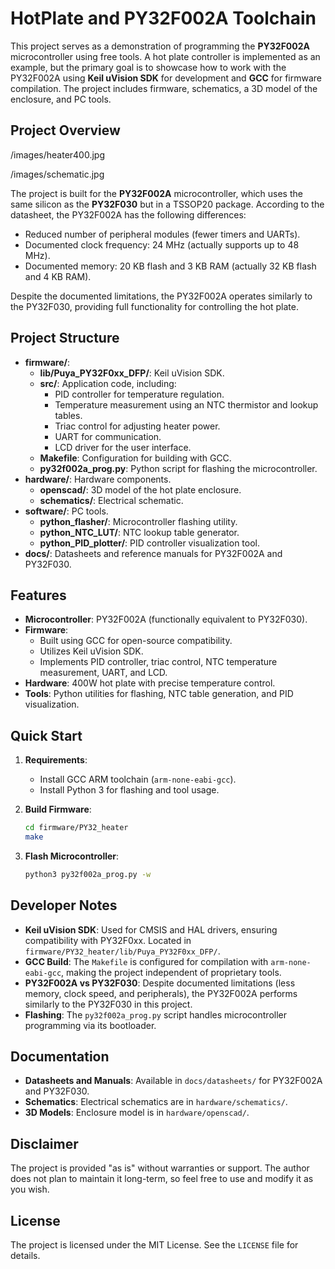 # HotPlate and PY32F002A Toolchain

This project serves as a demonstration of programming the **PY32F002A** microcontroller using free tools. A hot plate controller is implemented as an example, but the primary goal is to showcase how to work with the PY32F002A using **Keil uVision SDK** for development and **GCC** for firmware compilation. The project includes firmware, schematics, a 3D model of the enclosure, and PC tools.

## Project Overview

/images/heater400.jpg

/images/schematic.jpg

The project is built for the **PY32F002A** microcontroller, which uses the same silicon as the **PY32F030** but in a TSSOP20 package. According to the datasheet, the PY32F002A has the following differences:

- Reduced number of peripheral modules (fewer timers and UARTs).
- Documented clock frequency: 24 MHz (actually supports up to 48 MHz).
- Documented memory: 20 KB flash and 3 KB RAM (actually 32 KB flash and 4 KB RAM).

Despite the documented limitations, the PY32F002A operates similarly to the PY32F030, providing full functionality for controlling the hot plate.

## Project Structure

- **firmware/**:
  - **lib/Puya_PY32F0xx_DFP/**: Keil uVision SDK.
  - **src/**: Application code, including:
    - PID controller for temperature regulation.
    - Temperature measurement using an NTC thermistor and lookup tables.
    - Triac control for adjusting heater power.
    - UART for communication.
    - LCD driver for the user interface.
  - **Makefile**: Configuration for building with GCC.
  - **py32f002a_prog.py**: Python script for flashing the microcontroller.
- **hardware/**: Hardware components.
  - **openscad/**: 3D model of the hot plate enclosure.
  - **schematics/**: Electrical schematic.
- **software/**: PC tools.
  - **python_flasher/**: Microcontroller flashing utility.
  - **python_NTC_LUT/**: NTC lookup table generator.
  - **python_PID_plotter/**: PID controller visualization tool.
- **docs/**: Datasheets and reference manuals for PY32F002A and PY32F030.

## Features

- **Microcontroller**: PY32F002A (functionally equivalent to PY32F030).
- **Firmware**:
  - Built using GCC for open-source compatibility.
  - Utilizes Keil uVision SDK.
  - Implements PID controller, triac control, NTC temperature measurement, UART, and LCD.
- **Hardware**: 400W hot plate with precise temperature control.
- **Tools**: Python utilities for flashing, NTC table generation, and PID visualization.

## Quick Start

1. **Requirements**:
   - Install GCC ARM toolchain (`arm-none-eabi-gcc`).
   - Install Python 3 for flashing and tool usage.

2. **Build Firmware**:
   ```bash
   cd firmware/PY32_heater
   make
   ```

3. **Flash Microcontroller**:
   ```bash
   python3 py32f002a_prog.py -w
   ```

## Developer Notes

- **Keil uVision SDK**: Used for CMSIS and HAL drivers, ensuring compatibility with PY32F0xx. Located in `firmware/PY32_heater/lib/Puya_PY32F0xx_DFP/`.
- **GCC Build**: The `Makefile` is configured for compilation with `arm-none-eabi-gcc`, making the project independent of proprietary tools.
- **PY32F002A vs PY32F030**: Despite documented limitations (less memory, clock speed, and peripherals), the PY32F002A performs similarly to the PY32F030 in this project.
- **Flashing**: The `py32f002a_prog.py` script handles microcontroller programming via its bootloader.

## Documentation

- **Datasheets and Manuals**: Available in `docs/datasheets/` for PY32F002A and PY32F030.
- **Schematics**: Electrical schematics are in `hardware/schematics/`.
- **3D Models**: Enclosure model is in `hardware/openscad/`.

## Disclaimer

The project is provided "as is" without warranties or support. The author does not plan to maintain it long-term, so feel free to use and modify it as you wish.

## License

The project is licensed under the MIT License. See the `LICENSE` file for details.
